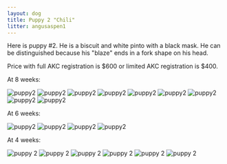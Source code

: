 ```yaml
---
layout: dog
title: Puppy 2 "Chili"
litter: angusaspen1
---
```


Here is puppy #2. He is a biscuit and white pinto with a black mask. He can be distinguished because his "blaze" ends in a fork shape on his head.

Price with full AKC registration is $600 or limited AKC registration is $400.

At 8 weeks:

![puppy2](http://farm4.staticflickr.com/3891/15129399300_1f0f330bd9_z_d.jpg)
![puppy2](http://farm4.staticflickr.com/3835/15312948431_a33e3969af_z_d.jpg)
![puppy2](http://farm4.staticflickr.com/3925/15316112615_463649bde5_z_d.jpg)
![puppy2](http://farm6.staticflickr.com/5565/15129373529_d44701f065_z_d.jpg)
![puppy2](http://farm6.staticflickr.com/5584/15315777402_9ae4d6642d_z_d.jpg)
![puppy2](http://farm6.staticflickr.com/5571/15293084906_1f8a37fc4d_z_d.jpg)
![puppy2](http://farm6.staticflickr.com/5555/15129586767_eb1bb6b47c_z_d.jpg)
![puppy2](http://farm4.staticflickr.com/3920/15315788672_dca9ca0f8a_z_d.jpg)
![puppy2](http://farm4.staticflickr.com/3860/15129590667_bb47b1b33c_z_d.jpg)

At 6 weeks:

![puppy2](http://farm4.staticflickr.com/3866/15142652342_64b4b108cf_z_d.jpg)
![puppy2](http://farm4.staticflickr.com/3909/14956476707_ab809bc271_z_d.jpg)
![puppy2](http://farm6.staticflickr.com/5583/14956477378_c8d206460c_z_d.jpg)
![puppy2](http://farm4.staticflickr.com/3850/15143034475_6ce0a267af_z_d.jpg)

At 4 weeks:

![puppy 2](http://farm4.staticflickr.com/3903/14984501922_9c65be5769_z_d.jpg)
![puppy 2](http://farm6.staticflickr.com/5576/14798369537_ed87029b92_z_d.jpg)
![puppy 2](http://farm6.staticflickr.com/5577/14981803111_8aecb19511_z_d.jpg)
![puppy 2](http://farm6.staticflickr.com/5588/14798225240_df8ca14dc2_z_d.jpg)
![puppy 2](http://farm4.staticflickr.com/3874/14984877505_79bf913dfe_z_d.jpg)
![puppy 2](http://farm6.staticflickr.com/5568/14798263628_08990e960b_z_d.jpg)
